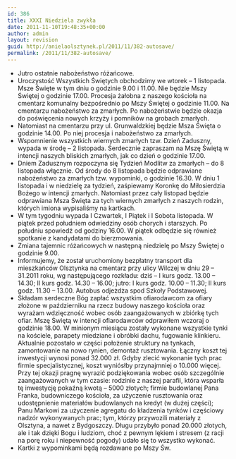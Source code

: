 ```yaml
---
id: 386
title: XXXI Niedziela zwykła
date: 2011-11-10T19:48:35+00:00
author: admin
layout: revision
guid: http://anielaolsztynek.pl/2011/11/382-autosave/
permalink: /2011/11/382-autosave/
---
```

  * Jutro ostatnie nabożeństwo różańcowe.
  * Uroczystość Wszystkich Świętych obchodzimy we wtorek &#8211; 1 listopada. Msze Święte w tym dniu o godzinie 9.00 i 11.00. Nie będzie Mszy Świętej o godzinie 17.00. Procesja żałobna z naszego kościoła na cmentarz komunalny bezpośrednio po Mszy Świętej o godzinie 11.00. Na cmentarzu nabożeństwo za zmarłych. Po nabożeństwie będzie okazja do poświęcenia nowych krzyży i pomników na grobach zmarłych.
  * Natomiast na cmentarzu przy ul. Grunwaldzkiej będzie Msza Święta o godzinie 14.00. Po niej procesja i nabożeństwo za zmarłych.
  * Wspomnienie wszystkich wiernych zmarłych tzw. Dzień Zaduszny, wypada w środę &#8211; 2 listopada. Serdecznie zapraszam na Mszę Świętą w intencji naszych bliskich zmarłych, jak co dzień o godzinie 17.00.
  * Dniem Zadusznym rozpoczyna się Tydzień Modlitw za zmarłych &#8211; do 8 listopada włącznie. Od środy do 8 listopada będzie odprawiane nabożeństwo za zmarłych tzw. wypominki, o godzinie 16.30. W dniu 1 listopada i w niedzielę za tydzień, zaśpiewamy Koronkę do Miłosierdzia Bożego w intencji zmarłych. Natomiast przez cały listopad będzie odprawiana Msza Święta za tych wiernych zmarłych z naszych rodzin, których imiona wypisaliśmy na kartkach.
  * W tym tygodniu wypada I Czwartek, I Piątek i I Sobota listopada. W piątek przed południem odwiedziny osób chorych i starszych. Po południu spowiedź od godziny 16.00. W piątek odbędzie się również spotkanie z kandydatami do bierzmowania.
  * Zmiana tajemnic różańcowych w następną niedzielę po Mszy Świętej o godzinie 9.00.
  * Informujemy, że został uruchomiony bezpłatny transport dla mieszkańców Olsztynka na cmentarz przy ulicy Wilczej w dniu 29 &#8211; 31.2011 roku, wg następującego rozkładu: dziś &#8211; I kurs godz. 13.00 &#8211; 14.30; II kurs godz. 14.30 &#8211; 16.00; jutro: I kurs godz. 10.00 &#8211; 11.30; II kurs godz. 11.30 &#8211; 13.00. Autobus odjeżdża spod Szkoły Podstawowej.
  * Składam serdeczne Bóg zapłać wszystkim ofiarodawcom za ofiary złożone w październiku na rzecz budowy naszego kościoła oraz wyrażam wdzięczność wobec osób zaangażowanych w zbiórkę tych ofiar. Mszę Świętą w intencji ofiarodawców odprawiłem wczoraj o godzinie 18.00. W minionym miesiącu zostały wykonane wszystkie tynki na kościele, parapety miedziane i obróbki dachu, fugowanie klinkieru. Aktualnie pozostało w części położenie struktury na tynkach, zamontowanie na nowo rynien, demontaż rusztowania. Łączny koszt tej inwestycji wynosi ponad 32.000 zł. Gdyby zlecić wykonanie tych prac firmie specjalistycznej, koszt wyniósłby przynajmniej o 10.000 więcej. Przy tej okazji pragnę wyrazić podziękowania wobec osób szczególnie zaangażowanych w tym czasie: rodzinie z naszej parafii, która wsparła tę inwestycję pokaźną kwotą &#8211; 5000 złotych; firmie budowlanej Pana Franka, budowniczego kościoła, za użyczenie rusztowania oraz udostępnienie materiałów budowlanych na kredyt (w dużej części); Panu Markowi za użyczenie agregatu do kładzenia tynków i częściowy nadzór wykonywanych prac; tym, którzy przywozili materiały z Olsztyna, a nawet z Bydgoszczy. Długu przybyło ponad 20.000 złotych, ale i tak dzięki Bogu i ludziom, choć z pewnym lękiem i stresem (z racji na porę roku i niepewność pogody) udało się to wszystko wykonać.
  * Kartki z wypominkami będą rozdawane po Mszy Św.